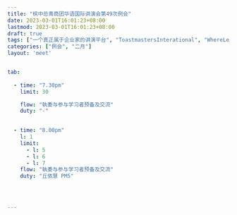 ```yaml
---
title: "槟中总青商团华语国际讲演会第49次例会"
date: 2023-03-01T16:01:23+08:00
lastmod: 2023-03-01T16:01:23+08:00
draft: true
tags: ["一个真正属于企业家的讲演平台", "ToastmastersInterational", "WhereLeadersAreMade"]
categories: ["例会", "二月"]
layout: 'meet'


tab:
  
  - time: "7.30pm"
    limit: 30

    flow: "執委与参与学习者预备及交流"
    duty: "-"

  
  - time: "8.00pm"
    l: 1
    limit: 
      - l: 5
      - l: 6
      - l: 7
    flow: "執委与参与学习者预备及交流"
    duty: "丘依慧 PM5"




---
```


